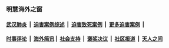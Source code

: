 
### 明慧海外之窗

####  [武汉肺炎](indexes/365.md?t=05080701) &nbsp;|&nbsp;  [迫害案例综述](indexes/328.md?t=05080701) &nbsp;|&nbsp; [迫害致死案例](indexes/277.md?t=05080701)  &nbsp;|&nbsp; [更多迫害案例](indexes/81.md?t=05080701)  &nbsp;|&nbsp; 
####  [时事评论](indexes/19.md?t=05080701) &nbsp;|&nbsp; [海外简讯](indexes/245.md?t=05080701)&nbsp;|&nbsp;  [社会支持](indexes/140.md?t=05080701) &nbsp;|&nbsp; [褒奖决议](indexes/282.md?t=05080701) &nbsp;|&nbsp; [社区报道](indexes/91.md?t=05080701)  &nbsp;|&nbsp; [天人之间](indexes/78.md?t=05080701) 

